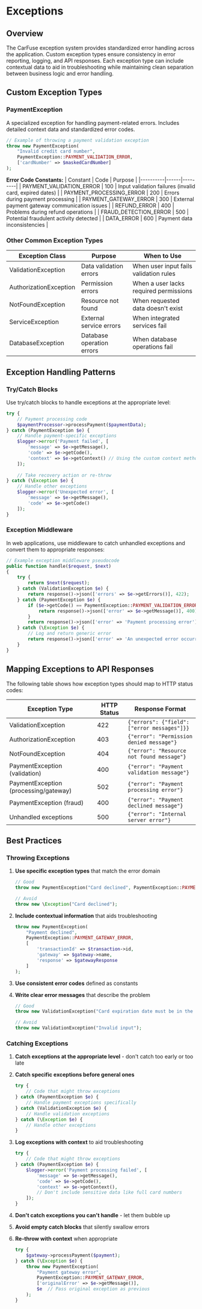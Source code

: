 # Exceptions

## Overview
The CarFuse exception system provides standardized error handling across the application. Custom exception types ensure consistency in error reporting, logging, and API responses. Each exception type can include contextual data to aid in troubleshooting while maintaining clean separation between business logic and error handling.

## Custom Exception Types

### PaymentException
A specialized exception for handling payment-related errors. Includes detailed context data and standardized error codes.

```php
// Example of throwing a payment validation exception
throw new PaymentException(
    "Invalid credit card number", 
    PaymentException::PAYMENT_VALIDATION_ERROR,
    ['cardNumber' => $maskedCardNumber]
);
```

**Error Code Constants:**
| Constant | Code | Purpose |
|----------|------|---------|
| PAYMENT_VALIDATION_ERROR | 100 | Input validation failures (invalid card, expired dates) |
| PAYMENT_PROCESSING_ERROR | 200 | Errors during payment processing |
| PAYMENT_GATEWAY_ERROR | 300 | External payment gateway communication issues |
| REFUND_ERROR | 400 | Problems during refund operations |
| FRAUD_DETECTION_ERROR | 500 | Potential fraudulent activity detected |
| DATA_ERROR | 600 | Payment data inconsistencies |

### Other Common Exception Types

| Exception Class | Purpose | When to Use |
|-----------------|---------|-------------|
| ValidationException | Data validation errors | When user input fails validation rules |
| AuthorizationException | Permission errors | When a user lacks required permissions |
| NotFoundException | Resource not found | When requested data doesn't exist |
| ServiceException | External service errors | When integrated services fail |
| DatabaseException | Database operation errors | When database operations fail |

## Exception Handling Patterns

### Try/Catch Blocks
Use try/catch blocks to handle exceptions at the appropriate level:

```php
try {
    // Payment processing code
    $paymentProcessor->processPayment($paymentData);
} catch (PaymentException $e) {
    // Handle payment-specific exceptions
    $logger->error('Payment failed', [
        'message' => $e->getMessage(),
        'code' => $e->getCode(),
        'context' => $e->getContext() // Using the custom context method
    ]);
    
    // Take recovery action or re-throw
} catch (\Exception $e) {
    // Handle other exceptions
    $logger->error('Unexpected error', [
        'message' => $e->getMessage(),
        'code' => $e->getCode()
    ]);
}
```

### Exception Middleware
In web applications, use middleware to catch unhandled exceptions and convert them to appropriate responses:

```php
// Example exception middleware pseudocode
public function handle($request, $next)
{
    try {
        return $next($request);
    } catch (ValidationException $e) {
        return response()->json(['errors' => $e->getErrors()], 422);
    } catch (PaymentException $e) {
        if ($e->getCode() == PaymentException::PAYMENT_VALIDATION_ERROR) {
            return response()->json(['error' => $e->getMessage()], 400);
        }
        return response()->json(['error' => 'Payment processing error'], 500);
    } catch (\Exception $e) {
        // Log and return generic error
        return response()->json(['error' => 'An unexpected error occurred'], 500);
    }
}
```

## Mapping Exceptions to API Responses

The following table shows how exception types should map to HTTP status codes:

| Exception Type | HTTP Status | Response Format |
|----------------|-------------|-----------------|
| ValidationException | 422 | `{"errors": {"field": ["error messages"]}}` |
| AuthorizationException | 403 | `{"error": "Permission denied message"}` |
| NotFoundException | 404 | `{"error": "Resource not found message"}` |
| PaymentException (validation) | 400 | `{"error": "Payment validation message"}` |
| PaymentException (processing/gateway) | 502 | `{"error": "Payment processing error"}` |
| PaymentException (fraud) | 400 | `{"error": "Payment declined message"}` |
| Unhandled exceptions | 500 | `{"error": "Internal server error"}` |

## Best Practices

### Throwing Exceptions

1. **Use specific exception types** that match the error domain
   ```php
   // Good
   throw new PaymentException("Card declined", PaymentException::PAYMENT_GATEWAY_ERROR);
   
   // Avoid
   throw new \Exception("Card declined");
   ```

2. **Include contextual information** that aids troubleshooting
   ```php
   throw new PaymentException(
       "Payment declined", 
       PaymentException::PAYMENT_GATEWAY_ERROR,
       [
           'transactionId' => $transaction->id,
           'gateway' => $gateway->name,
           'response' => $gatewayResponse
       ]
   );
   ```

3. **Use consistent error codes** defined as constants

4. **Write clear error messages** that describe the problem
   ```php
   // Good
   throw new ValidationException("Card expiration date must be in the future");
   
   // Avoid
   throw new ValidationException("Invalid input");
   ```

### Catching Exceptions

1. **Catch exceptions at the appropriate level** - don't catch too early or too late
   
2. **Catch specific exceptions before general ones**
   ```php
   try {
       // Code that might throw exceptions
   } catch (PaymentException $e) {
       // Handle payment exceptions specifically
   } catch (ValidationException $e) {
       // Handle validation exceptions
   } catch (\Exception $e) {
       // Handle other exceptions
   }
   ```

3. **Log exceptions with context** to aid troubleshooting
   ```php
   try {
       // Code that might throw exceptions
   } catch (PaymentException $e) {
       $logger->error('Payment processing failed', [
           'message' => $e->getMessage(),
           'code' => $e->getCode(),
           'context' => $e->getContext(),
           // Don't include sensitive data like full card numbers
       ]);
   }
   ```

4. **Don't catch exceptions you can't handle** - let them bubble up
   
5. **Avoid empty catch blocks** that silently swallow errors

6. **Re-throw with context** when appropriate
   ```php
   try {
       $gateway->processPayment($payment);
   } catch (\Exception $e) {
       throw new PaymentException(
           "Payment gateway error", 
           PaymentException::PAYMENT_GATEWAY_ERROR,
           ['originalError' => $e->getMessage()],
           $e  // Pass original exception as previous
       );
   }
   ```
